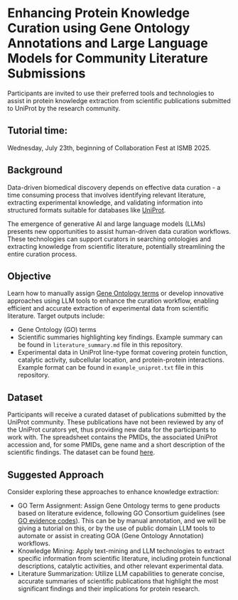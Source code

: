 # Enhancing Protein Knowledge Curation using Gene Ontology Annotations and Large Language Models for Community Literature Submissions

Participants are invited to use their preferred tools and technologies to assist in protein knowledge extraction from scientific publications submitted to UniProt by the research community.

## Tutorial time:
Wednesday, July 23th, beginning of Collaboration Fest at ISMB 2025.

## Background
Data-driven biomedical discovery depends on effective data curation - a time consuming process that involves identifying relevant literature, extracting experimental knowledge, and validating information into structured formats suitable for databases like [UniProt](https://www.uniprot.org/). 

The emergence of generative AI and large language models (LLMs) presents new opportunities to assist human-driven data curation workflows. These technologies can support curators in searching ontologies and extracting knowledge from scientific literature, potentially streamlining the entire curation process.

## Objective
Learn how to manually assign [Gene Ontology terms](https://geneontology.org/docs/go-annotations/#standard-go-annotations) or develop innovative approaches using LLM tools to enhance the curation workflow, enabling efficient and accurate extraction of experimental data from scientific literature. Target outputs include:

*  Gene Ontology (GO) terms
*  Scientific summaries highlighting key findings. Example summary can be found in `literature_summary.md` file in this repository.
*  Experimental data in UniProt line-type format covering protein function, catalytic activity, subcellular location, and protein-protein interactions. Example format can be found in `example_uniprot.txt` file in this repository.

## Dataset
Participants will receive a curated dataset of publications submitted by the UniProt community. These publications have not been reviewed by any of the UniProt curators yet, thus providing new data for the participants to work with. The spreadsheet contains the PMIDs, the associated UniProt accession and, for some PMIDs, gene name and a short description of the scientific findings. The dataset can be found [here](https://docs.google.com/spreadsheets/d/1USyUtVgPEH8Ya8GGlfr7Ywup2DRApgSd_BgDz5R1Kjs/edit?usp=sharing). 

## Suggested Approach
Consider exploring these approaches to enhance knowledge extraction:

*  GO Term Assignment: Assign Gene Ontology terms to gene products based on literature evidence, following GO Consortium guidelines (see [GO evidence codes](https://geneontology.org/docs/guide-go-evidence-codes/)). This can be by manual annotation, and we will be giving a tutorial on this, or by the use of public domain LLM tools  to automate or assist in creating GOA (Gene Ontology Annotation) workflows.
*  Knowledge Mining: Apply text-mining and LLM technologies to extract specific information from scientific literature, including protein functional descriptions, catalytic activities, and other relevant experimental data.
*  Literature Summarization: Utilize LLM capabilities to generate concise, accurate summaries of scientific publications that highlight the most significant findings and their implications for protein research.
